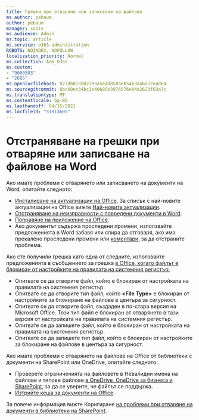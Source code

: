 ```yaml
---
title: Грешки при отваряне или записване на файлове
ms.author: pebaum
author: pebaum
manager: scotv
ms.audience: Admin
ms.topic: article
ms.service: o365-administration
ROBOTS: NOINDEX, NOFOLLOW
localization_priority: Normal
ms.collection: Adm_O365
ms.custom:
- "9000583"
- "2685"
ms.openlocfilehash: 827db0139d2793a5e4d850aeb5463dab272e4d64
ms.sourcegitcommit: 8bc60ec34bc1e40685e3976576e04a2623f63a7c
ms.translationtype: MT
ms.contentlocale: bg-BG
ms.lasthandoff: 04/15/2021
ms.locfileid: "51813605"
---
```

# <a name="resolve-errors-opening-or-saving-word-files"></a>Отстраняване на грешки при отваряне или записване на файлове на Word

Ако имате проблеми с отварянето или записването на документи на Word, опитайте следното:

- [Инсталиране на актуализации на Office](https://support.office.com/article/2ab296f3-7f03-43a2-8e50-46de917611c5). За списък с най-новите актуализации на Office вижте [Най-новите актуализации](https://docs.microsoft.com/officeupdates/office-updates-msi).
- [Отстраняване на неизправности с повредени документи в Word](https://docs.microsoft.com/office/troubleshoot/word/damaged-documents-in-word).
- [Поправяне на приложение на Office](https://support.office.com/Article/Repair-an-Office-application-7821d4b6-7c1d-4205-aa0e-a6b40c5bb88b).
- Ако документът съдържа проследени промени, използвайте предложенията в Word забавя или спира да отговаря, ако има прекалено проследени промени или [коментари,](https://docs.microsoft.com/office/troubleshoot/word/word-stops-responding) за да отстраните проблема.

Ако сте получили грешка като една от следните, използвайте предложенията в съобщението за грешка [в Office, когато файлът е блокиран от настройките на правилата на системния регистър:](https://docs.microsoft.com/office/troubleshoot/settings/file-blocked-in-office)

- Опитвате се да отворите файл, който е блокиран от настройката на правилата на системния регистър.
- Опитвате се да отворите тип файл, който **\<File Type\>** е блокиран от настройките за блокиране на файлове в центъра за сигурност.
- Опитвате се да отворите файл, създаден в по-стара версия на Microsoft Office. Този тип файл е блокиран от отварянето в тази версия от настройката на правилата на системния регистър.
- Опитвате се да запишете файл, който е блокиран от настройката на правилата на системния регистър.
- Опитвате се да запишете тип файл, който е блокиран от настройките за блокиране на файлове в центъра за сигурност.

Ако имате проблеми с отварянето на файлове на Office от библиотеки с документи на SharePoint или OneDrive, опитайте следното:

- Проверете ограниченията на файловете в Невалидни имена на файлове и типове файлове [в OneDrive, OneDrive за бизнеса и SharePoint,](https://support.office.com/article/64883a5d-228e-48f5-b3d2-eb39e07630fa) за да се уверите, че файлът се поддържа. 
- [Изтрийте кеша за документи на Office](https://support.office.com/article/b1d3765e-d71b-4bb8-99ca-acd22c42995d
). 

За повече информация вижте Коригиране [на проблеми при отваряне на документи в библиотеки на SharePoint](https://support.office.com/article/31329fa1-4ad0-47fc-95d8-bb0c5b12a536).